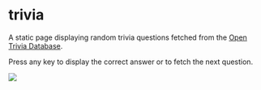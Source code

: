 # trivia

A static page displaying random trivia questions fetched from the [Open Trivia Database](https://opentdb.com/).

Press any key to display the correct answer or to fetch the next question.

![](https://imgur.com/jQiRr9E.png)
